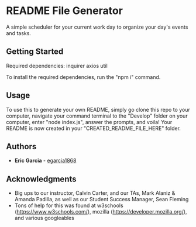 # README File Generator

A simple scheduler for your current work day to organize your day's events and tasks.

## Getting Started

Required dependencies:
inquirer
axios
util

To install the required dependencies, run the "npm i" command.

## Usage

To use this to generate your own README, simply go clone this repo to your computer, navigate your command terminal to the "Develop" folder on your computer, enter "node index.js", answer the prompts, and voila!  Your README is now created in your "CREATED_README_FILE_HERE" folder.

## Authors

* **Eric Garcia** - [egarcia1868](https://github.com/egarcia1868)

## Acknowledgments

* Big ups to our instructor, Calvin Carter, and our TAs, Mark Alaniz & Amanda Padilla, as well as our Student Success Manager, Sean Fleming
* Tons of help for this was found at w3schools (https://www.w3schools.com/), mozilla (https://developer.mozilla.org/), and various googleables